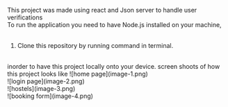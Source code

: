 This project was made using react and Json server to handle user verifications 
<br>
To run the application you need to have Node.js installed on your machine,
<br><br>
1. Clone this repository by running command in terminal.
<br>
inorder to have this project locally onto your device.
screen shoots of how this project looks like
 ![home page](image-1.png)
 <br>
![login page](image-2.png)
<br>
![hostels](image-3.png)
<br>
![booking form](image-4.png)